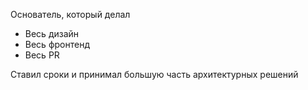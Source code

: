 Основатель, который делал
 - Весь дизайн
 - Весь фронтенд
 - Весь PR
 
Ставил сроки и принимал большую часть архитектурных решений
